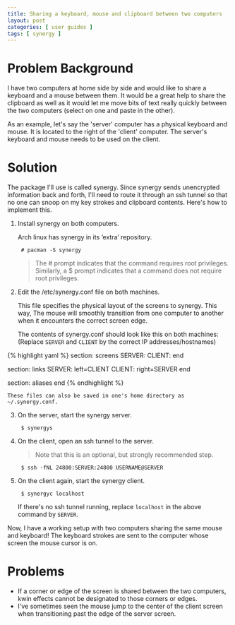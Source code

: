 ```yaml
---
title: Sharing a keyboard, mouse and clipboard between two computers
layout: post
categories: [ user guides ]
tags: [ synergy ]
---
```


# Problem Background

I have two computers at home side by side and would like to share a keyboard and a mouse between them.
It would be a great help to share the clipboard as well as it would let me move bits of text really quickly between the two computers (select on one and paste in the other).

As an example, let's say the 'server' computer has a physical keyboard and mouse.
It is located to the right of the 'client' computer.
The server's keyboard and mouse needs to be used on the client.

# Solution

The package I'll use is called synergy.
Since synergy sends unencrypted information back and forth, I'll need to route it through an ssh tunnel so that no one can snoop on my key strokes and clipboard contents.
Here's how to implement this.

1. Install synergy on both computers.

    Arch linux has synergy in its ‘extra’ repository.

        # pacman -S synergy

    > The # prompt indicates that the command requires root privileges.
    > Similarly, a $ prompt indicates that a command does not require root privileges.

2. Edit the /etc/synergy.conf file on both machines.

    This file specifies the physical layout of the screens to synergy.
    This way, The mouse will smoothly transition from one computer to another when it encounters the correct screen edge.

    The contents of synergy.conf should look like this on both machines: (Replace `SERVER` and `CLIENT` by the correct IP addresses/hostnames)

{% highlight yaml %}
section: screens
    SERVER:
    CLIENT:
end

section: links
    SERVER:
        left=CLIENT
    CLIENT:
        right=SERVER
end

section: aliases
end
{% endhighlight %}

    These files can also be saved in one's home directory as ~/.synergy.conf.

3. On the server, start the synergy server.

        $ synergys

4. On the client, open an ssh tunnel to the server.

    > Note that this is an optional, but strongly recommended step.

        $ ssh -fNL 24800:SERVER:24800 USERNAME@SERVER

5. On the client again, start the synergy client.

        $ synergyc localhost

    If there's no ssh tunnel running, replace `localhost` in the above command by `SERVER`.

Now, I have a working setup with two computers sharing the same mouse and keyboard!
The keyboard strokes are sent to the computer whose screen the mouse cursor is on.

# Problems

- If a corner or edge of the screen is shared between the two computers, kwin effects cannot be designated to those corners or edges.
- I've sometimes seen the mouse jump to the center of the client screen when transitioning past the edge of the server screen.

